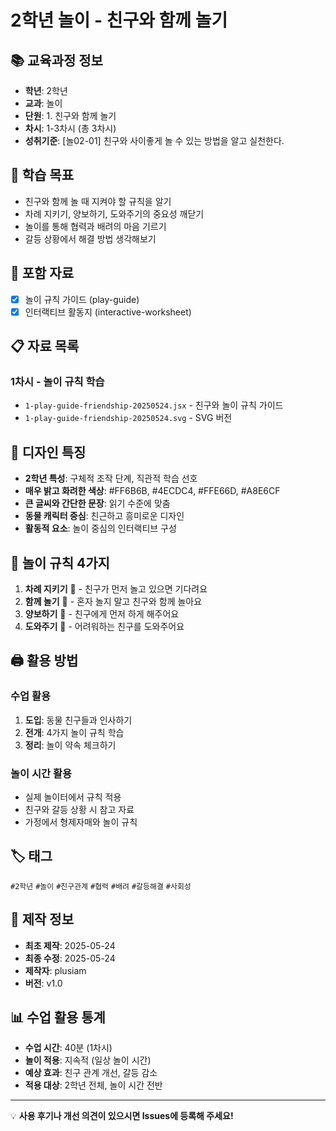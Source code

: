 # 2학년 놀이 - 친구와 함께 놀기

## 📚 교육과정 정보
- **학년**: 2학년
- **교과**: 놀이
- **단원**: 1. 친구와 함께 놀기
- **차시**: 1-3차시 (총 3차시)
- **성취기준**: [놀02-01] 친구와 사이좋게 놀 수 있는 방법을 알고 실천한다.

## 🎯 학습 목표
- 친구와 함께 놀 때 지켜야 할 규칙을 알기
- 차례 지키기, 양보하기, 도와주기의 중요성 깨닫기
- 놀이를 통해 협력과 배려의 마음 기르기
- 갈등 상황에서 해결 방법 생각해보기

## 📁 포함 자료
- [x] 놀이 규칙 가이드 (play-guide)
- [x] 인터랙티브 활동지 (interactive-worksheet)

## 📋 자료 목록

### 1차시 - 놀이 규칙 학습
- `1-play-guide-friendship-20250524.jsx` - 친구와 놀이 규칙 가이드
- `1-play-guide-friendship-20250524.svg` - SVG 버전

## 🎨 디자인 특징
- **2학년 특성**: 구체적 조작 단계, 직관적 학습 선호
- **매우 밝고 화려한 색상**: #FF6B6B, #4ECDC4, #FFE66D, #A8E6CF
- **큰 글씨와 간단한 문장**: 읽기 수준에 맞춤
- **동물 캐릭터 중심**: 친근하고 흥미로운 디자인
- **활동적 요소**: 놀이 중심의 인터랙티브 구성

## 🎯 놀이 규칙 4가지
1. **차례 지키기** 🎯 - 친구가 먼저 놀고 있으면 기다려요
2. **함께 놀기** 🤝 - 혼자 놀지 말고 친구와 함께 놀아요
3. **양보하기** 💝 - 친구에게 먼저 하게 해주어요
4. **도와주기** 🤗 - 어려워하는 친구를 도와주어요

## 🖨️ 활용 방법

### 수업 활용
1. **도입**: 동물 친구들과 인사하기
2. **전개**: 4가지 놀이 규칙 학습
3. **정리**: 놀이 약속 체크하기

### 놀이 시간 활용
- 실제 놀이터에서 규칙 적용
- 친구와 갈등 상황 시 참고 자료
- 가정에서 형제자매와 놀이 규칙

## 🏷️ 태그
`#2학년` `#놀이` `#친구관계` `#협력` `#배려` `#갈등해결` `#사회성`

## 📅 제작 정보
- **최초 제작**: 2025-05-24
- **최종 수정**: 2025-05-24
- **제작자**: plusiam
- **버전**: v1.0

## 📊 수업 활용 통계
- **수업 시간**: 40분 (1차시)
- **놀이 적용**: 지속적 (일상 놀이 시간)
- **예상 효과**: 친구 관계 개선, 갈등 감소
- **적용 대상**: 2학년 전체, 놀이 시간 전반

---

💡 **사용 후기나 개선 의견이 있으시면 Issues에 등록해 주세요!**